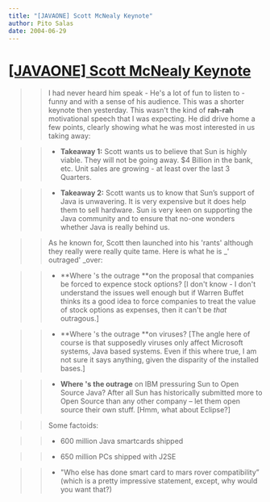 ```yaml
---
title: "[JAVAONE] Scott McNealy Keynote"
author: Pito Salas
date: 2004-06-29
---
```

# [[JAVAONE] Scott McNealy Keynote](None)



>>

>> I had never heard him speak - He's a lot of fun to listen to - funny and
with a sense of his audience. This was a shorter keynote then yesterday. This
wasn't the kind of **rah-rah** motivational speech that I was expecting. He
did drive home a few points, clearly showing what he was most interested in us
taking away:

>>

>>   * **Takeaway 1:** Scott wants us to believe that Sun is highly viable.
They will not be going away. $4 Billion in the bank, etc. Unit sales are
growing - at least over the last 3 Quarters.

>>   * **Takeaway 2:** Scott wants us to know that Sun’s support of Java is
unwavering. It is very expensive but it does help them to sell hardware. Sun
is very keen on supporting the Java community and to ensure that no-one
wonders whether Java is really behind us.

>>

>> As he known for, Scott then launched into his 'rants' although they really
were really quite tame. Here is what he is _' outraged' _over:

>>

>>   * **Where 's the outrage **on the proposal that companies be forced to
expence stock options? [I don't know - I don't understand the issues well
enough but if Warren Buffet thinks its a good idea to force companies to treat
the value of stock options as expenses, then it can't be _that_ outragous.]

>>   * **Where 's the outrage **on viruses? [The angle here of course is that
supposedly viruses only affect Microsoft systems, Java based systems. Even if
this where true, I am not sure it says anything, given the disparity of the
installed bases.]

>>   * **Where 's the outrage** on IBM pressuring Sun to Open Source Java?
After all Sun has historically submitted more to Open Source than any other
company – let them open source their own stuff. [Hmm, what about Eclipse?]

>>

>> Some factoids:

>>

>>   * 600 million Java smartcards shipped

>>   * 650 million PCs shipped with J2SE

>>   * "Who else has done smart card to mars rover compatibility” (which is a
pretty impressive statement, except, why would you want that?)


